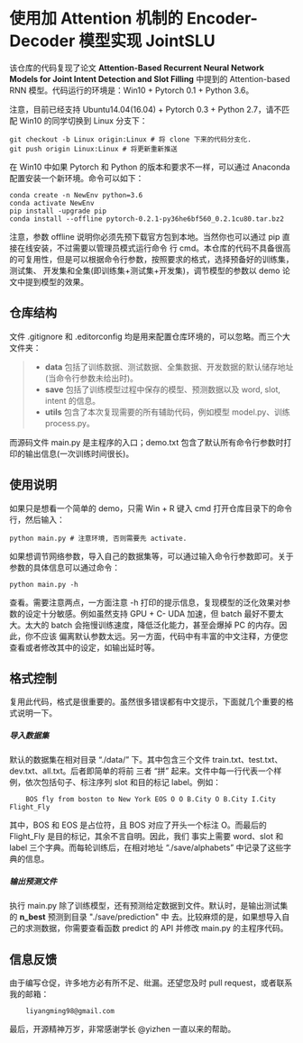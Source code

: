 # 使用加 Attention 机制的 Encoder-Decoder 模型实现 JointSLU
该仓库的代码复现了论文 **Attention-Based Recurrent Neural Network Models for Joint Intent Detection and Slot Filling** 中提到的
Attention-based RNN 模型。代码运行的环境是：Win10 + Pytorch 0.1 + Python 3.6。

注意，目前已经支持 Ubuntu14.04(16.04) + Pytorch 0.3 + Python 2.7，请不匹配 Win10 的同学切换到 Linux 分支下：
		
	git checkout -b Linux origin:Linux # 将 clone 下来的代码分支化.
	git push origin Linux:Linux # 将更新重新推送

在 Win10 中如果 Pytorch 和 Python 的版本和要求不一样，可以通过 Anaconda 配置安装一个新环境。命令可以如下：

    conda create -n NewEnv python=3.6
    conda activate NewEnv
    pip install -upgrade pip
    conda install --offline pytorch-0.2.1-py36he6bf560_0.2.1cu80.tar.bz2
    
注意，参数 offline 说明你必须先预下载官方包到本地。当然你也可以通过 pip 直接在线安装，不过需要以管理员模式运行命令
行 cmd。本仓库的代码不具备很高的可复用性，但是可以根据命令行参数，按照要求的格式，选择预备好的训练集，测试集、
开发集和全集(即训练集+测试集+开发集)，调节模型的参数以 demo 论文中提到模型的效果。

## 仓库结构
文件 .gitignore 和 .editorconfig 均是用来配置仓库环境的，可以忽略。而三个大文件夹：
> + **data** 包括了训练数据、测试数据、全集数据、开发数据的默认储存地址(当命令行参数未给出时)。
> + **save** 包括了训练模型过程中保存的模型、预测数据以及 word, slot, intent 的信息。
> + **utils** 包含了本次复现需要的所有辅助代码，例如模型 model.py、训练 process.py。


而源码文件 main.py 是主程序的入口；demo.txt 包含了默认所有命令行参数时打印的输出信息(一次训练时间很长)。

## 使用说明
如果只是想看一个简单的 demo，只需 Win + R 键入 cmd 打开仓库目录下的命令行，然后输入：

    python main.py # 注意环境, 否则需要先 activate.
 
如果想调节网络参数，导入自己的数据集等，可以通过输入命令行参数即可。关于参数的具体信息可以通过命令：

    python main.py -h
    
查看。需要注意两点，一方面注意 -h 打印的提示信息，复现模型的泛化效果对参数的设定十分敏感。例如虽然支持 GPU + C-
UDA 加速，但 batch 最好不要太大。太大的 batch 会拖慢训练速度，降低泛化能力，甚至会爆掉 PC 的内存。因此，你不应该
偏离默认参数太远。另一方面，代码中有丰富的中文注释，方便您查看或者修改其中的设定，如输出延时等。

## 格式控制
复用此代码，格式是很重要的。虽然很多错误都有中文提示，下面就几个重要的格式说明一下。

##### 导入数据集
默认的数据集在相对目录 “./data/” 下。其中包含三个文件 train.txt、test.txt、dev.txt、all.txt。后者即简单的将前
三者 “拼” 起来。文件中每一行代表一个样例，依次包括句子、标注序列 slot 和目的标记 label。例如：
	
		BOS fly from boston to New York EOS O O B.City O B.City I.City Flight_Fly
		
其中，BOS 和 EOS 是占位符，且 BOS 对应了开头一个标注 O。而最后的 Flight_Fly 是目的标记，其余不言自明。因此，我们
事实上需要 word、slot 和 label 三个字典。而每轮训练后，在相对地址 “./save/alphabets” 中记录了这些字典的信息。

##### 输出预测文件
执行 main.py 除了训练模型，还有预测给定数据到文件。默认时，是输出测试集的 **n_best** 预测到目录 "./save/prediction" 中
去。比较麻烦的是，如果想导入自己的求测数据，你需要查看函数 predict 的 API 并修改 main.py 的主程序代码。

## 信息反馈
由于编写仓促，许多地方必有所不足、纰漏。还望您及时 pull request，或者联系我的邮箱：
		
		liyangming98@gmail.com

最后，开源精神万岁，非常感谢学长 @yizhen 一直以来的帮助。
